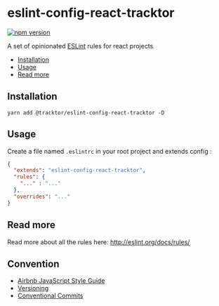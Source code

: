 # eslint-config-react-tracktor

[![npm version](https://badge.fury.io/js/eslint-config-react-tracktor.svg)](https://badge.fury.io/js/eslint-config-react-tracktor)

A set of opinionated [ESLint](http://eslint.org) rules for react projects

- [Installation](#Installation)
- [Usage](#Usage)
- [Read more](#Read-more)

## Installation

```console
yarn add @tracktor/eslint-config-react-tracktor -D
```

## Usage

Create a file named `.eslintrc` in your root project and extends config :

```json
{
  "extends": "eslint-config-react-tracktor",
  "rules": {
    "..." : "..."
  },
  "overrides": "..."
}
```

## Read more

Read more about all the rules here: http://eslint.org/docs/rules/

## Convention
- [Airbnb JavaScript Style Guide](https://github.com/airbnb/javascript)
- [Versioning](https://semver.org/)
- [Conventional Commits](https://www.conventionalcommits.org)
